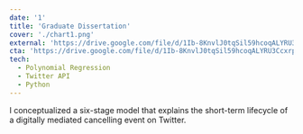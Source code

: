 ```yaml
---
date: '1'
title: 'Graduate Dissertation'
cover: './chart1.png'
external: 'https://drive.google.com/file/d/1Ib-8KnvlJ0tqSil59hcoqALYRU3Ccxrp/view?usp=sharing'
cta: 'https://drive.google.com/file/d/1Ib-8KnvlJ0tqSil59hcoqALYRU3Ccxrp/view?usp=sharing'
tech:
  - Polynomial Regression
  - Twitter API
  - Python
---
```


I conceptualized a six-stage model that explains the short-term lifecycle of a digitally mediated cancelling
event on Twitter.
